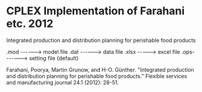 # CPLEX Implementation of Farahani etc. 2012

Integrated production and distribution planning for perishable food products

.mod ------> model file
.dat ------> data file
.xlsx -----> excel file
.ops-------> setting file {default}


Farahani, Poorya, Martin Grunow, and H-O. Günther. "Integrated production and distribution planning for perishable food products." Flexible services and manufacturing journal 24.1 (2012): 28-51.
